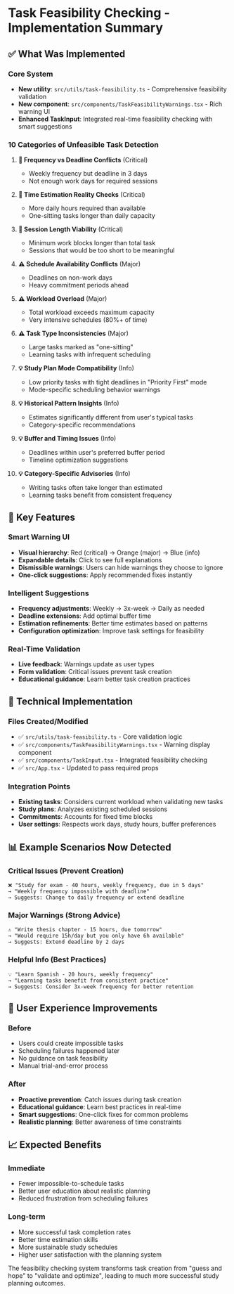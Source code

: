 # Task Feasibility Checking - Implementation Summary

## ✅ What Was Implemented

### Core System
- **New utility**: `src/utils/task-feasibility.ts` - Comprehensive feasibility validation
- **New component**: `src/components/TaskFeasibilityWarnings.tsx` - Rich warning UI
- **Enhanced TaskInput**: Integrated real-time feasibility checking with smart suggestions

### 10 Categories of Unfeasible Task Detection

1. **🚨 Frequency vs Deadline Conflicts** (Critical)
   - Weekly frequency but deadline in 3 days
   - Not enough work days for required sessions

2. **🚨 Time Estimation Reality Checks** (Critical) 
   - More daily hours required than available
   - One-sitting tasks longer than daily capacity

3. **🚨 Session Length Viability** (Critical)
   - Minimum work blocks longer than total task
   - Sessions that would be too short to be meaningful

4. **⚠️ Schedule Availability Conflicts** (Major)
   - Deadlines on non-work days
   - Heavy commitment periods ahead

5. **⚠️ Workload Overload** (Major)
   - Total workload exceeds maximum capacity
   - Very intensive schedules (80%+ of time)

6. **⚠️ Task Type Inconsistencies** (Major)
   - Large tasks marked as "one-sitting"
   - Learning tasks with infrequent scheduling

7. **💡 Study Plan Mode Compatibility** (Info)
   - Low priority tasks with tight deadlines in "Priority First" mode
   - Mode-specific scheduling behavior warnings

8. **💡 Historical Pattern Insights** (Info)
   - Estimates significantly different from user's typical tasks
   - Category-specific recommendations

9. **💡 Buffer and Timing Issues** (Info)
   - Deadlines within user's preferred buffer period
   - Timeline optimization suggestions

10. **💡 Category-Specific Advisories** (Info)
    - Writing tasks often take longer than estimated
    - Learning tasks benefit from consistent frequency

## 🎯 Key Features

### Smart Warning UI
- **Visual hierarchy**: Red (critical) → Orange (major) → Blue (info)
- **Expandable details**: Click to see full explanations
- **Dismissible warnings**: Users can hide warnings they choose to ignore
- **One-click suggestions**: Apply recommended fixes instantly

### Intelligent Suggestions
- **Frequency adjustments**: Weekly → 3x-week → Daily as needed
- **Deadline extensions**: Add optimal buffer time
- **Estimation refinements**: Better time estimates based on patterns
- **Configuration optimization**: Improve task settings for feasibility

### Real-Time Validation
- **Live feedback**: Warnings update as user types
- **Form validation**: Critical issues prevent task creation
- **Educational guidance**: Learn better task creation practices

## 🔧 Technical Implementation

### Files Created/Modified
- ✅ `src/utils/task-feasibility.ts` - Core validation logic
- ✅ `src/components/TaskFeasibilityWarnings.tsx` - Warning display component  
- ✅ `src/components/TaskInput.tsx` - Integrated feasibility checking
- ✅ `src/App.tsx` - Updated to pass required props

### Integration Points
- **Existing tasks**: Considers current workload when validating new tasks
- **Study plans**: Analyzes existing scheduled sessions
- **Commitments**: Accounts for fixed time blocks
- **User settings**: Respects work days, study hours, buffer preferences

## 📊 Example Scenarios Now Detected

### Critical Issues (Prevent Creation)
```
❌ "Study for exam - 40 hours, weekly frequency, due in 5 days"
→ "Weekly frequency impossible with deadline"
→ Suggests: Change to daily frequency or extend deadline
```

### Major Warnings (Strong Advice)
```
⚠️ "Write thesis chapter - 15 hours, due tomorrow"  
→ "Would require 15h/day but you only have 6h available"
→ Suggests: Extend deadline by 2 days
```

### Helpful Info (Best Practices)
```
💡 "Learn Spanish - 20 hours, weekly frequency"
→ "Learning tasks benefit from consistent practice"  
→ Suggests: Consider 3x-week frequency for better retention
```

## 🚀 User Experience Improvements

### Before
- Users could create impossible tasks
- Scheduling failures happened later
- No guidance on task feasibility
- Manual trial-and-error process

### After  
- **Proactive prevention**: Catch issues during task creation
- **Educational guidance**: Learn best practices in real-time
- **Smart suggestions**: One-click fixes for common problems
- **Realistic planning**: Better awareness of time constraints

## 📈 Expected Benefits

### Immediate
- Fewer impossible-to-schedule tasks
- Better user education about realistic planning
- Reduced frustration from scheduling failures

### Long-term
- More successful task completion rates
- Better time estimation skills
- More sustainable study schedules
- Higher user satisfaction with the planning system

The feasibility checking system transforms task creation from "guess and hope" to "validate and optimize", leading to much more successful study planning outcomes.
